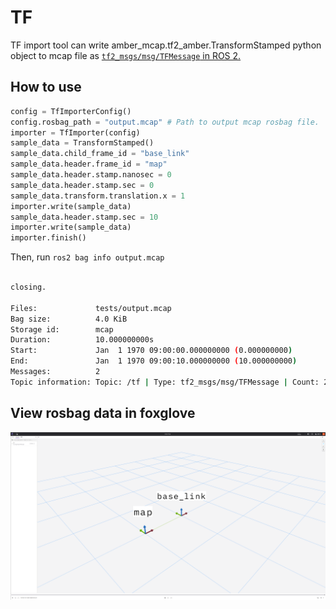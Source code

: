 # TF

TF import tool can write amber_mcap.tf2_amber.TransformStamped python object to mcap file as [`tf2_msgs/msg/TFMessage` in ROS 2.](https://docs.ros2.org/foxy/api/tf2_msgs/msg/TFMessage.html)

## How to use

```python
config = TfImporterConfig()
config.rosbag_path = "output.mcap" # Path to output mcap rosbag file.
importer = TfImporter(config)
sample_data = TransformStamped()
sample_data.child_frame_id = "base_link"
sample_data.header.frame_id = "map"
sample_data.header.stamp.nanosec = 0
sample_data.header.stamp.sec = 0
sample_data.transform.translation.x = 1
importer.write(sample_data)
sample_data.header.stamp.sec = 10
importer.write(sample_data)
importer.finish()
```

Then, run `ros2 bag info output.mcap`

```bash

closing.

Files:             tests/output.mcap
Bag size:          4.0 KiB
Storage id:        mcap
Duration:          10.000000000s
Start:             Jan  1 1970 09:00:00.000000000 (0.000000000)
End:               Jan  1 1970 09:00:10.000000000 (10.000000000)
Messages:          2
Topic information: Topic: /tf | Type: tf2_msgs/msg/TFMessage | Count: 2 | Serialization Format: cdr
```

## View rosbag data in foxglove

![No Image](./tf_on_foxglove.png "rosbag visualization by foxglove")
